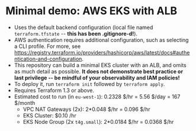 Minimal demo: AWS EKS with ALB
==============================

- Uses the default backend configuration (local file named `terraform.tfstate` -- **this has been .gitignore-d!**).
- AWS authentication requires additional configuration, such as selecting a CLI profile. For more, see https://registry.terraform.io/providers/hashicorp/aws/latest/docs#authentication-and-configuration.
- This repository can build a minimal EKS cluster with an ALB, and omits as much detail as possible. **It does not demonstrate best practice or last privilege -- be mindful of your observability and IAM policies!**
- To deploy it, run `terraform init` followed by `terraform apply`.
- Requires Terraform 1.3 or above.
- Estimated cost to run (in `eu-west-1`): 0.2328 $/hr = 5.56 $/day = 167 $/month
    - VPC NAT Gateways (2x): 2*0.048 $/hr = 0.096 $/hr
    - EKS Cluster: $0.10 /hr
    - EKS Node Group (2x `t4g.small`): 2*0.0184 $/hr = 0.0368 $/hr
